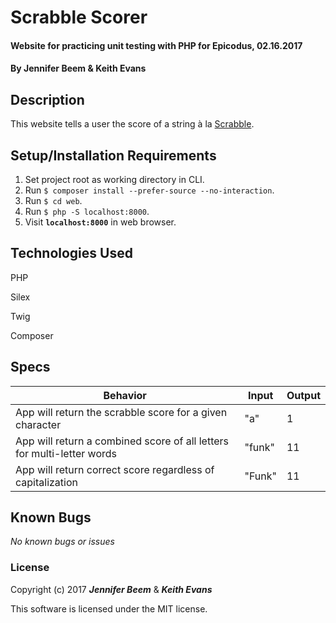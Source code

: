 # Scrabble Scorer

#### Website for practicing unit testing with PHP for Epicodus, 02.16.2017

#### By Jennifer Beem & Keith Evans

## Description

This website tells a user the score of a string &#224; la [Scrabble](https://en.wikipedia.org/wiki/Scrabble).

## Setup/Installation Requirements
1. Set project root as working directory in CLI.
2. Run `$ composer install --prefer-source --no-interaction`.
3. Run `$ cd web`.
4. Run `$ php -S localhost:8000`.
5. Visit **`localhost:8000`** in web browser.


## Technologies Used

PHP

Silex

Twig

Composer

## Specs

|Behavior|Input|Output|
|--------|-----|------|
|App will return the scrabble score for a given character|"a"|1|
|App will return a combined score of all letters for multi-letter words|"funk"|11|
|App will return correct score regardless of capitalization|"Funk"|11|


## Known Bugs

_No known bugs or issues_

### License

Copyright (c) 2017 _**Jennifer Beem**_ & _**Keith Evans**_

This software is licensed under the MIT license.
